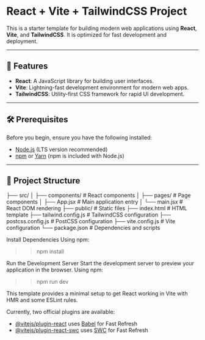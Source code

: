 # React + Vite + TailwindCSS Project

This is a starter template for building modern web applications using **React**, **Vite**, and **TailwindCSS**. It is optimized for fast development and deployment.

---

## 🚀 Features

- **React**: A JavaScript library for building user interfaces.
- **Vite**: Lightning-fast development environment for modern web apps.
- **TailwindCSS**: Utility-first CSS framework for rapid UI development.

---

## 🛠️ Prerequisites

Before you begin, ensure you have the following installed:

- [Node.js](https://nodejs.org/) (LTS version recommended)
- [npm](https://www.npmjs.com/) or [Yarn](https://yarnpkg.com/) (npm is included with Node.js)

---

## 📂 Project Structure

├── src/ │ ├── components/ # React components │ ├── pages/ # Page components │ ├── App.jsx # Main application entry │ └── main.jsx # React DOM rendering ├── public/ # Static files ├── index.html # HTML template ├── tailwind.config.js # TailwindCSS configuration ├── postcss.config.js # PostCSS configuration ├── vite.config.js # Vite configuration └── package.json # Dependencies and scripts

Install Dependencies
Using npm:

> > npm install

Run the Development Server
Start the development server to preview your application in the browser.
Using npm:

> > npm run dev

This template provides a minimal setup to get React working in Vite with HMR and some ESLint rules.

Currently, two official plugins are available:

- [@vitejs/plugin-react](https://github.com/vitejs/vite-plugin-react/blob/main/packages/plugin-react/README.md) uses [Babel](https://babeljs.io/) for Fast Refresh
- [@vitejs/plugin-react-swc](https://github.com/vitejs/vite-plugin-react-swc) uses [SWC](https://swc.rs/) for Fast Refresh
